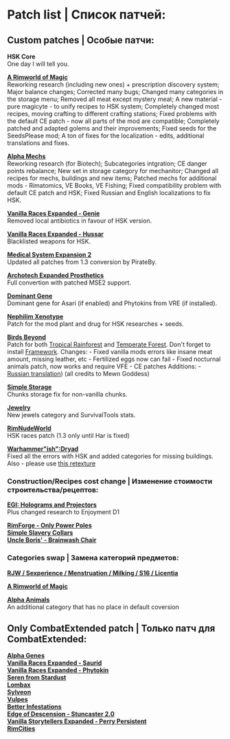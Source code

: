 # Patch list | Список патчей:

## Custom patches | Особые патчи:
**HSK Core**<br>
One day I will tell you.

**[A Rimworld of Magic](https://steamcommunity.com/sharedfiles/filedetails/?id=1201382956)**<br>
Reworking research (including new ones) + prescription discovery system;
Major balance changes;
Corrected many bugs;
Changed many categories in the storage menu;
Removed all meat except mystery meat;
A new material - pure magicyte - to unify recipes to HSK system;
Completely changed most recipes, moving crafting to different crafting stations;
Fixed problems with the default CE patch - now all parts of the mod are compatible;
Completely patched and adapted golems and their improvements;
Fixed seeds for the SeedsPlease mod;
A ton of fixes for the localization - edits, additional translations and fixes.

**[Alpha Mechs](https://steamcommunity.com/sharedfiles/filedetails/?id=2973169158)**<br>
Reworking research (for Biotech);
Subcategories intgration;
CE danger points rebalance;
New set in storage category for mechanitor;
Changed all recipes for mechs, buildings and new items;
Patched mechs for additional mods - Rimatomics, VE Books, VE Fishing;
Fixed compatibility problem with default CE patch and HSK;
Fixed Russian and English localizations to fix HSK.

**[Vanilla Races Expanded - Genie](https://steamcommunity.com/sharedfiles/filedetails/?id=2901424072)**<br>
Removed local antibiotics in favour of HSK version.

**[Vanilla Races Expanded - Hussar](https://steamcommunity.com/sharedfiles/filedetails/?id=2893586390)**<br>
Blacklisted weapons for HSK.

**[Medical System Expansion 2](https://steamcommunity.com/sharedfiles/filedetails/?id=2056706586)**<br>
Updated all patches from 1.3 conversion by PirateBy.

**[Archotech Expanded Prosthetics](https://steamcommunity.com/sharedfiles/filedetails/?id=1467604976)**<br>
Full convertion with patched MSE2 support.

**[Dominant Gene](https://steamcommunity.com/sharedfiles/filedetails/?id=2884110898)**<br>
Dominant gene for Asari (if enabled) and Phytokins from VRE (if installed).

**[Nephilim Xenotype](https://steamcommunity.com/workshop/filedetails/?id=2997308585)**<br>
Patch for the mod plant and drug for HSK researches + seeds.

**[Birds Beyond](https://steamcommunity.com/sharedfiles/filedetails/?id=2889889049)**<br>
Patch for both [Tropical Rainforest](https://steamcommunity.com/sharedfiles/filedetails/?id=2794752505) and [Temperate Forest](https://steamcommunity.com/sharedfiles/filedetails/?id=2591791695). Don't forget to install [Framework](https://steamcommunity.com/sharedfiles/filedetails/?id=2889889049).
  Changes:
    - Fixed vanilla mods errors like insane meat amount, missing leather, etc
    - Fertilized eggs now can fail
    - Fixed nocturnal animals patch, now works and require VFE
    - CE patches
  Additions:
    - [Russian translation](https://steamcommunity.com/sharedfiles/filedetails/?id=2950642433)) (all credits to Mewn Goddess)

**[Simple Storage](https://discord.com/channels/272340793174392832/1063821520423633016)**<br>
Chunks storage fix for non-vanilla chunks.

**[Jewelry](https://discord.com/channels/272340793174392832/1061698507720900768)**<br>
New jewels category and SurvivalTools stats.

**[RimNudeWorld](https://discord.com/channels/374305025486225409/374778646432448530)**<br>
HSK races patch (1.3 only until Har is fixed)

**[Warhammer"ish":Dryad](https://steamcommunity.com/workshop/filedetails/?id=2958123708)**<br>
Fixed all the errors with HSK and added categories for missing buildings. Also - please use [this retexture](https://steamcommunity.com/sharedfiles/filedetails/?id=2678376745)

### Construction/Recipes cost change | Изменение стоимости строительства/рецептов: 

**[EGI: Holograms and Projectors](https://steamcommunity.com/sharedfiles/filedetails/?id=2979598490)**<br>
Plus changed research to Enjoyment D1

**[RimForge - Only Power Poles](https://steamcommunity.com/sharedfiles/filedetails/?id=2507086460)**<br>
**[Simple Slavery Collars](https://steamcommunity.com/sharedfiles/filedetails/?id=2557274194)**<br>
**[Uncle Boris' - Brainwash Chair](https://steamcommunity.com/sharedfiles/filedetails/?id=2885223720)**<br>

### Categories swap | Замена категорий предметов: 
**[RJW / Sexperience / Menstruation / Milking / S16 / Licentia](https://discord.com/channels/374305025486225409/374778646432448530)**<br>

**[A Rimworld of Magic](https://discord.com/channels/272340793174392832/875750742684749844/980463459189809222)**<br>

**[Alpha Animals](https://discord.com/channels/272340793174392832/1070441231773093998)**<br>
An additional category that has no place in default coversion

## Only CombatExtended patch | Только патч для CombatExtended:

**[Alpha Genes](https://steamcommunity.com/sharedfiles/filedetails/?id=2891845502)**<br>
**[Vanilla Races Expanded - Saurid](https://steamcommunity.com/sharedfiles/filedetails/?id=2880990495)**<br>
**[Vanilla Races Expanded - Phytokin](https://steamcommunity.com/sharedfiles/filedetails/?id=2927323805)**<br>
**[Seren from Stardust](https://steamcommunity.com/sharedfiles/filedetails/?id=2704627783)**<br>
**[Lombax](https://steamcommunity.com/sharedfiles/filedetails/?id=2384986421)**<br>
**[Sylveon](https://steamcommunity.com/sharedfiles/filedetails/?id=2800815182)**<br>
**[Vulpes](https://steamcommunity.com/sharedfiles/filedetails/?id=2174717519)**<br>
**[Better Infestations](https://steamcommunity.com/sharedfiles/filedetails/?id=1319614331)**<br>
**[Edge of Descension - Stuncaster 2.0](https://steamcommunity.com/sharedfiles/filedetails/?id=1319614331)**<br>
**[Vanilla Storytellers Expanded - Perry Persistent](https://steamcommunity.com/sharedfiles/filedetails/?id=2149702069)**<br>
**[RimCities](https://steamcommunity.com/sharedfiles/filedetails/?id=1775170117)**<br>